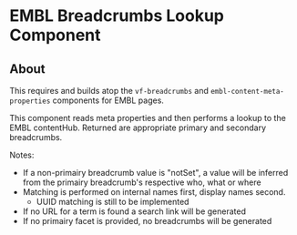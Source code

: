 # EMBL Breadcrumbs Lookup Component

## About

This requires and builds atop the `vf-breadcrumbs` and
`embl-content-meta-properties` components for EMBL pages.

This component reads meta properties and then performs a lookup to the EMBL contentHub.
Returned are appropriate primary and secondary breadcrumbs.

Notes:

- If a non-primairy breadcrumb value is "notSet", a value will be inferred from the primairy breadcrumb's respective who, what or where
- Matching is performed on internal names first, display names second.
    - UUID matching is still to be implemented
- If no URL for a term is found a search link will be generated
- If no primairy facet is provided, no breadcrumbs will be generated